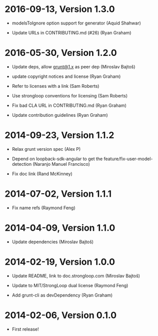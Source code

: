 2016-09-13, Version 1.3.0
=========================

 * modelsToIgnore option support for generator (Aquid Shahwar)

 * Update URLs in CONTRIBUTING.md (#26) (Ryan Graham)


2016-05-30, Version 1.2.0
=========================

 * Update deps, allow grunt@1.x as peer dep (Miroslav Bajtoš)

 * update copyright notices and license (Ryan Graham)

 * Refer to licenses with a link (Sam Roberts)

 * Use strongloop conventions for licensing (Sam Roberts)

 * Fix bad CLA URL in CONTRIBUTING.md (Ryan Graham)

 * Update contribution guidelines (Ryan Graham)


2014-09-23, Version 1.1.2
=========================

 * Relax grunt version spec (Alex P)

 * Depend on loopback-sdk-angular to get the feature/fix-user-model-detection (Naranjo Manuel Francisco)

 * Fix doc link (Rand McKinney)


2014-07-02, Version 1.1.1
=========================

 * Fix name refs (Raymond Feng)


2014-04-09, Version 1.1.0
=========================

 * Update dependencies (Miroslav Bajtoš)


2014-02-19, Version 1.0.0
=========================

 * Update README, link to doc.strongloop.com (Miroslav Bajtoš)

 * Update to MIT/StrongLoop dual license (Raymond Feng)

 * Add grunt-cli as devDependency (Ryan Graham)


2014-02-06, Version 0.1.0
=========================

 * First release!
